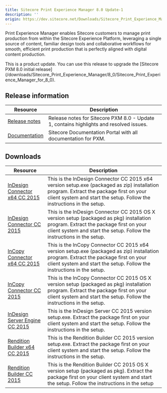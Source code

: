 ```yaml
---
title: Sitecore Print Experience Manager 8.0 Update-1
description: ''
origin: https://dev.sitecore.net/Downloads/Sitecore_Print_Experience_Manager/8_0/PXM_80_U1.aspx
---
```


Print Experience Manager enables Sitecore customers to manage print production from within the Sitecore Experience Platform, leveraging a single source of content, familiar design tools and collaborative workflows for smooth, efficient print production that is perfectly aligned with digital content production.

  <Alert variant='warning' mb={4}>
    <AlertIcon />
    This is a product update. You can use this release to upgrade the [Sitecore PXM 8.0 initial release](/downloads/Sitecore_Print_Experience_Manager/8_0/Sitecore_Print_Experience_Manager_for_8_0).
  </Alert>
  

## Release information

 | Resource | Description |
 | --- | --- |
 | [Release notes](/downloads/Sitecore_Print_Experience_Manager/8_0/PXM_80_U1/Release_Notes) | Release notes for Sitecore PXM 8.0 - Update 1, contains highlights and resolved issues. |
 | [Documentation](https://doc.sitecore.net:443/en/Products/Print_Experience_Manager/31) | Sitecore Documentation Portal with all documentation for PXM. |

## Downloads

 | Resource | Description |
 | --- | --- |
 | [InDesign Connector x64 CC 2015](https://scdp.blob.core.windows.net/downloads/Sitecore%20Print%20Experience%20Manager/8%200/PXM%2080%20U1/Secure/IDConnectorSetup%20x64%20CC2015%208.0%20rev.%20151210%20(msi).ZIP) | This is the InDesign Connector CC 2015 x64 version setup.exe (packaged as zip) installation program. Extract the package first on your client system and start the setup. Follow the instructions in the setup. |
 | [InDesign Connector CC 2015](https://scdp.blob.core.windows.net/downloads/Sitecore%20Print%20Experience%20Manager/8%200/PXM%2080%20U1/Secure/IDConnectorSetup%20CC%202015%208.0%20rev.%20151210.pkg) | This is the InDesign Connector CC 2015 OS X version setup (packaged as pkg) installation program. Extract the package first on your client system and start the setup. Follow the instructions in the setup. |
 | [InCopy Connector x64 CC 2015](https://scdp.blob.core.windows.net/downloads/Sitecore%20Print%20Experience%20Manager/8%200/PXM%2080%20U1/Secure/ICConnectorSetup%20x64%20CC2015%208.0%20rev.%20151210%20(msi).ZIP) | This is the InCopy Connector CC 2015 x64 version setup.exe (packaged as zip) installation program. Extract the package first on your client system and start the setup. Follow the instructions in the setup. |
 | [InCopy Connector CC 2015](https://scdp.blob.core.windows.net/downloads/Sitecore%20Print%20Experience%20Manager/8%200/PXM%2080%20U1/Secure/ICConnectorSetup%20CC%202015%208.0%20rev.%20151210.pkg) | This is the InCopy Connector CC 2015 OS X version setup (packaged as pkg) installation program. Extract the package first on your client system and start the setup. Follow the instructions in the setup. |
 | [InDesign Server Engine CC 2015](https://scdp.blob.core.windows.net/downloads/Sitecore%20Print%20Experience%20Manager/8%200/PXM%2080%20U1/Secure/IDSEngineSetup%20x64%20CC2015%208.0%20rev.%20151210%20(msi).ZIP) | This is the InDesign Server CC 2015 version setup.exe. Extract the package first on your client system and start the setup. Follow the instructions in the setup. |
 | [Rendition Builder x64 CC 2015](https://scdp.blob.core.windows.net/downloads/Sitecore%20Print%20Experience%20Manager/8%200/PXM%2080%20U1/Secure/RenditionBuilderSetup%20x64%20CC2015%208.0%20rev.%20151208%20(msi).ZIP) | This is the Rendition Builder CC 2015 version setup.exe. Extract the package first on your client system and start the setup. Follow the instructions in the setup. |
 | [Rendition Builder CC 2015](https://scdp.blob.core.windows.net/downloads/Sitecore%20Print%20Experience%20Manager/8%200/PXM%2080%20U1/Secure/RenditionBuilderSetup%20CC%202015%208.0%20rev.%20151208.pkg) | This is the Rendition Builder CC 2015 OS X version setup (packaged as pkg). Extract the package first on your client system and start the setup. Follow the instructions in the setup |